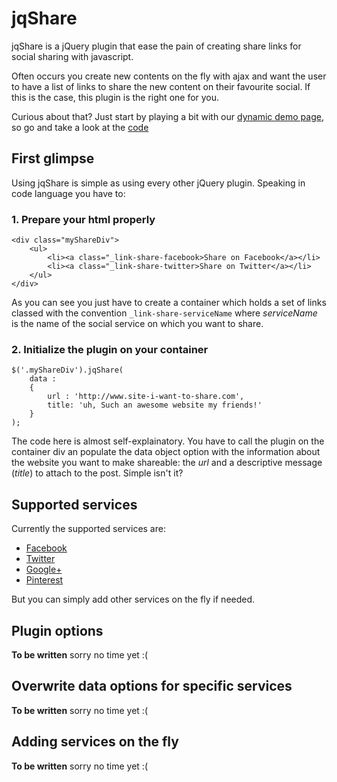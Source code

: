 jqShare
=======

jqShare is a jQuery plugin that ease the pain of creating share links for social sharing with javascript.


Often occurs you create new contents on the fly with ajax and want the user to have a list of links
to share the new content on their favourite social. If this is the case, this plugin is the right one for you.

Curious about that? Just start by playing a bit with our [dynamic demo page](http://jsbin.com/apasow/12),
so go and take a look at the [code](http://jsbin.com/apasow/12/edit)

## First glimpse

Using jqShare is simple as using every other jQuery plugin. Speaking in code language you have to:

### 1. Prepare your html properly

    <div class="myShareDiv">
        <ul>
            <li><a class="_link-share-facebook>Share on Facebook</a></li>
            <li><a class="_link-share-twitter>Share on Twitter</a></li>
        </ul>
    </div>

As you can see you just have to create a container which holds a set of links classed with the convention `_link-share-serviceName`
 where _serviceName_ is the name of the social service on which you want to share.

### 2. Initialize the plugin on your container

    $('.myShareDiv').jqShare(
        data :
        {
            url : 'http://www.site-i-want-to-share.com',
            title: 'uh, Such an awesome website my friends!'
        }
    );

The code here is almost self-explainatory. You have to call the plugin on the container div an populate the data object option
with the information about the website you want to make shareable: the _url_ and a descriptive message (_title_) to attach to the post.
Simple isn't it?


## Supported services

Currently the supported services are:

  * [Facebook](http://fb.com)
  * [Twitter](http://twitter.com)
  * [Google+](http://plus.google.com)
  * [Pinterest](http://www.pinterest.com)

But you can simply add other services on the fly if needed.

## Plugin options

**To be written** sorry no time yet :(

## Overwrite data options for specific services

**To be written** sorry no time yet :(

## Adding services on the fly

**To be written** sorry no time yet :(